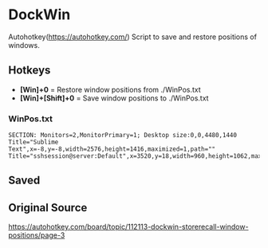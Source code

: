 # DockWin
Autohotkey(https://autohotkey.com/) Script to save and restore positions of windows.

## Hotkeys

- **[Win]+0** = Restore window positions from ./WinPos.txt
- **[Win]+[Shift]+0** = Save window positions to ./WinPos.txt

### WinPos.txt

```
SECTION: Monitors=2,MonitorPrimary=1; Desktop size:0,0,4480,1440
Title="Sublime Text",x=-8,y=-8,width=2576,height=1416,maximized=1,path=""
Title="sshsession@server:Default",x=3520,y=18,width=960,height=1062,maximized=0,path=""
```

## Saved

## Original Source
https://autohotkey.com/board/topic/112113-dockwin-storerecall-window-positions/page-3
